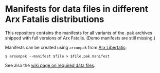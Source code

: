# Manifests for data files in different Arx Fatalis distributions

This repository contains the manifests for all variants of the .pak archives shipped with full versions of Arx Fatalis. (Demo manifests are still missing.)

Manifests can be created using `arxunpak` from [Arx Libertatis](http://arx-libertatis.org/):

    $ arxunpak --manifest $file > $file.pak.manifest

See also the [wiki page on required data files](http://wiki.arx-libertatis.org/Required_data_files_and_checksums).
